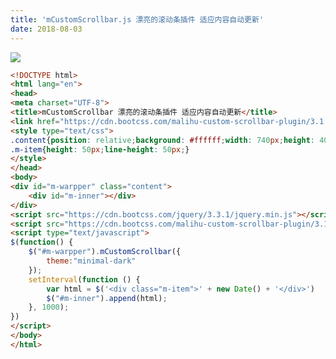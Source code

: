 ```yaml
---
title: 'mCustomScrollbar.js 漂亮的滚动条插件 适应内容自动更新'
date: 2018-08-03
---   
```

![](https://img-blog.csdn.net/20180803102153662?watermark/2/text/aHR0cHM6Ly9ibG9nLmNzZG4ubmV0L3h1dG9uZ2Jhbw/font/5a6L5L2T/fontsize/400/fill/I0JBQkFCMA/dissolve/70)

```html
<!DOCTYPE html>
<html lang="en">
<head>
<meta charset="UTF-8">
<title>mCustomScrollbar 漂亮的滚动条插件 适应内容自动更新</title>
<link href="https://cdn.bootcss.com/malihu-custom-scrollbar-plugin/3.1.5/jquery.mCustomScrollbar.css" rel="stylesheet">
<style type="text/css">
.content{position: relative;background: #ffffff;width: 740px;height: 400px;border: 1px solid #dddddd;overflow: auto;}
.m-item{height: 50px;line-height: 50px;}
</style>
</head>
<body>
<div id="m-warpper" class="content">
	<div id="m-inner"></div>
</div>
<script src="https://cdn.bootcss.com/jquery/3.3.1/jquery.min.js"></script>
<script src="https://cdn.bootcss.com/malihu-custom-scrollbar-plugin/3.1.5/jquery.mCustomScrollbar.js"></script>
<script type="text/javascript">
$(function() {
	$("#m-warpper").mCustomScrollbar({
		theme:"minimal-dark"
	});
	setInterval(function () {
		var html = $('<div class="m-item">' + new Date() + '</div>')
		$("#m-inner").append(html);
	}, 1000);
})
</script>
</body>
</html>
```